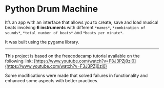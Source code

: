 # Python Drum Machine

It’s an app with an interface that allows you to create, save and load musical beats involving  **6 instruments** with different `*names*`, `*combination of sounds*`, `*total number of beats*` and `*beats per minute*`.

It was built using the pygame library.

---

This project is based on the freecodecamp tutorial available on the following link: [https://www.youtube.com/watch?v=F3J3PZj0zi0](https://www.youtube.com/watch?v=F3J3PZj0zi0)

Some modifications were made that solved failures in functionality and enhanced some aspects with better practices.